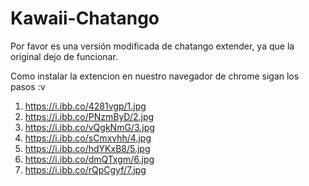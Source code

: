 # Kawaii-Chatango
Por favor es una versión modificada de chatango extender, ya que la original dejo de funcionar.

Como instalar la extencion en nuestro navegador de chrome sigan los pasos :v

1) https://i.ibb.co/4281vgp/1.jpg<br>
2) https://i.ibb.co/PNzmByD/2.jpg<br>
3) https://i.ibb.co/vQgkNmG/3.jpg<br>
4) https://i.ibb.co/sCmxvhh/4.jpg<br>
5) https://i.ibb.co/hdYKxB8/5.jpg<br>
6) https://i.ibb.co/dmQTxgm/6.jpg<br>
7) https://i.ibb.co/rQpCgyf/7.jpg<br>
